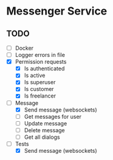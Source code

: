 # Messenger Service

## TODO

- [ ] Docker
- [ ] Logger errors in file
- [x] Permission requests
    - [x] Is authenticated
    - [x] Is active
    - [x] Is superuser
    - [x] Is customer
    - [x] Is freelancer
- [ ] Message
    - [x] Send message (websockets)
    - [ ] Get messages for user
    - [ ] Update message
    - [ ] Delete message
    - [ ] Get all dialogs
- [ ] Tests
    - [x] Send message (websockets)
